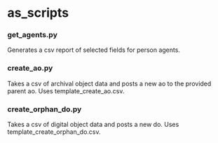# as_scripts

### get_agents.py
Generates a csv report of selected fields for person agents.

### create_ao.py
Takes a csv of archival object data and posts a new ao to the provided parent ao. Uses template_create_ao.csv. 

### create_orphan_do.py
Takes a csv of digital object data and posts a new do. Uses template_create_orphan_do.csv. 

